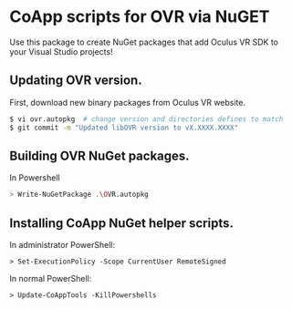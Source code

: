 # CoApp scripts for OVR via NuGET

Use this package to create NuGet packages that add Oculus VR SDK to your
Visual Studio projects!

## Updating OVR version.
First, download new binary packages from Oculus VR website.
```bash
$ vi ovr.autopkg  # change version and directories defines to match
$ git commit -m "Updated libOVR version to vX.XXXX.XXXX"
```

## Building OVR NuGet packages.
In Powershell
```bash
> Write-NuGetPackage .\OVR.autopkg
```

## Installing CoApp NuGet helper scripts.
In administrator PowerShell:
```
> Set-ExecutionPolicy -Scope CurrentUser RemoteSigned
```

In normal PowerShell:
```
> Update-CoAppTools -KillPowershells
```
